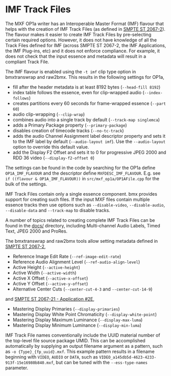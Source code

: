 # IMF Track Files

The MXF OP1a writer has an Interoperable Master Format (IMF) flavour that helps with the creation of IMF Track Files (as defined in [SMPTE ST 2067-2](https://ieeexplore.ieee.org/document/9097478)). The flavour makes it easier to create IMF Track Files by pre-selecting certain required options. However, it does not have knowledge of all the Track Files defined for IMF (across SMPTE ST 2067-2, the IMF Applications, the IMF Plug-ins, etc) and it does not enforce compliance. For example, it does not check that the input essence and metadata will result in a compliant Track File.

The IMF flavour is enabled using the `-t imf` clip type option in bmxtranswrap and raw2bmx. This results in the following settings for OP1a,

* fill after the header metadata is at least 8192 bytes (`--head-fill 8192`)
* index table follows the essence, even for clip-wrapped audio (`--index-follows`)
* creates partitions every 60 seconds for frame-wrapped essence (`--part 60`)
* audio clip-wrapping (`--clip-wrap`)
* combines audio into a single track by default (`--track-map singlemca`)
* adds a Primary Package property (`--primary-package`)
* disables creation of timecode tracks (`--no-tc-track`)
* adds the audio Channel Assignment label descriptor property and sets it to the IMF label by default (`--audio-layout imf`). Use the `--audio-layout` option to override this default value.
* add the Display F2 Offset and sets it to 0 for progressive JPEG 2000 and RDD 36 video (`--display-f2-offset 0`)

The settings can be found in the code by searching for the OP1a define `OP1A_IMF_FLAVOUR` and the descriptor define `MXFDESC_IMF_FLAVOUR`. E.g. see `if ((flavour & OP1A_IMF_FLAVOUR))` in `src/mxf_op1a/OP1AFile.cpp` for the bulk of the settings.

IMF Track Files contain only a single essence component. bmx provides support for creating such files. If the input MXF files contain multiple essence tracks then use options such as `--disable-video`, `--disable-audio`, `--disable-data` and `--track-map` to disable tracks.

A number of topics related to creating complete IMF Track Files can be found in the [docs/](./) directory, including Multi-channel Audio Labels, Timed Text, JPEG 2000 and ProRes.

The bmxtranswrap and raw2bmx tools allow setting metadata defined in [SMPTE ST 2067-2](https://ieeexplore.ieee.org/document/9097478),

* Reference Image Edit Rate (`--ref-image-edit-rate`)
* Reference Audio Alignment Level (`--ref-audio-align-level`)
* Active Height (`--active-height`)
* Active Width (`--active-width`)
* Active X Offset (`--active-x-offset`)
* Active Y Offset (`--active-y-offset`)
* Alternative Center Cuts (`--center-cut-4-3` and `--center-cut-14-9`)

and [SMPTE ST 2067-21 - Application #2E](https://ieeexplore.ieee.org/document/9097487),

* Mastering Display Primaries (`--display-primaries`)
* Mastering Display White Point Chromaticity (`--display-white-point`)
* Mastering Display Maximum Luminance (`--display-max-luma`)
* Mastering Display Minimum Luminance (`--display-min-luma`)

IMF Track File names conventionally include the UUID material number of the top-level file source package UMID. This can be accomplished automatically by supplying an output filename argument as a pattern, such as `-o {Type}_{fp_uuid}.mxf`. This example pattern results in a filename beginning with `VIDEO`, `AUDIO` or `DATA`, such as `VIDEO_a145db5d-4623-4233-913f-15e16980b840.mxf`, but can be tuned with the `--ess-type-names` parameter.
